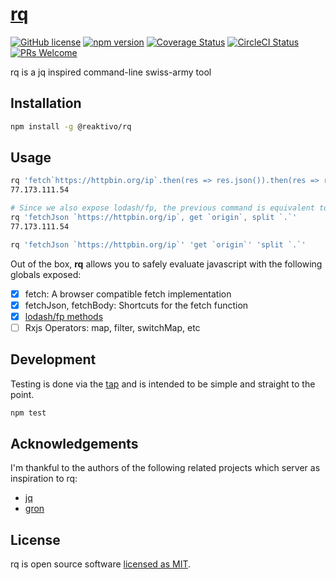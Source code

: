 # [rq](https://github.com/reaktivo/rq/)

[![GitHub license](https://img.shields.io/badge/license-MIT-blue.svg)](https://github.com/reaktivo/rq/blob/master/LICENSE) [![npm version](https://img.shields.io/npm/v/@reaktivo/rq.svg?style=flat)](https://www.npmjs.com/package/@reaktivo/rq) [![Coverage Status](https://img.shields.io/coveralls/reaktivo/rq/master.svg?style=flat)](https://coveralls.io/github/reaktivo/rq?branch=master) [![CircleCI Status](https://circleci.com/gh/reaktivo/rq.svg?style=shield&circle-token=:circle-token)](https://circleci.com/gh/reaktivo/rq) [![PRs Welcome](https://img.shields.io/badge/PRs-welcome-brightgreen.svg)](https://github.com/reaktivo/rq/compare)

rq is a jq inspired command-line swiss-army tool

## Installation

```sh
npm install -g @reaktivo/rq
```

## Usage

```sh
rq 'fetch`https://httpbin.org/ip`.then(res => res.json()).then(res => res.origin)'
77.173.111.54

# Since we also expose lodash/fp, the previous command is equivalent to the following
rq 'fetchJson `https://httpbin.org/ip`, get `origin`, split `.`'
77.173.111.54

rq 'fetchJson `https://httpbin.org/ip`' 'get `origin`' 'split `.`'
```

Out of the box, **rq** allows you to safely evaluate
javascript with the following globals exposed:

* [x] fetch: A browser compatible fetch implementation
* [x] fetchJson, fetchBody: Shortcuts for the fetch function
* [x] [lodash/fp methods](https://github.com/lodash/lodash/wiki/FP-Guide)
* [ ] Rxjs Operators: map, filter, switchMap, etc

## Development

Testing is done via the [tap](https://github.com/tapjs/node-tap) and
is intended to be simple and straight to the point.

```sh
npm test
```

## Acknowledgements

I'm thankful to the authors of the following related projects which server as inspiration to rq:

* [jq](https://stedolan.github.io/jq/)
* [gron](https://github.com/tomnomnom/gron)

## License

rq is open source software [licensed as MIT](https://github.com/reaktivo/rq/blob/master/LICENSE).
